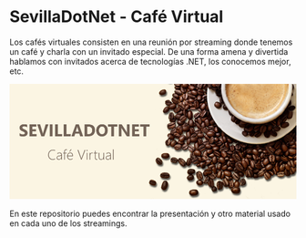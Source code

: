 # SevillaDotNet - Café Virtual

Los cafés virtuales consisten en una reunión por streaming donde tenemos un café y charla con un invitado especial. De una forma amena y divertida hablamos con invitados acerca de tecnologías .NET, los conocemos mejor, etc. 

<img src="images/SVQDOTNET-CafeVirtual-Banner.png" Width="600" />

En este repositorio puedes encontrar la presentación y otro material usado en cada uno de los streamings.
